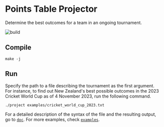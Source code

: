 # Points Table Projector
Determine the best outcomes for a team in an ongoing tournament.

![build](https://github.com/tfpf/points-table-projector/actions/workflows/build.yml/badge.svg)

## Compile
```shell
make -j
```

## Run
Specify the path to a file describing the tournament as the first argument. For instance, to find out New Zealand's
best possible outcomes in the 2023 Cricket World Cup as of 4 November 2023, run the following command.
```shell
./project examples/cricket_world_cup_2023.txt
```

For a detailed description of the syntax of the file and the resulting output, go to [`doc`](doc). For more examples,
check [`examples`](examples).
